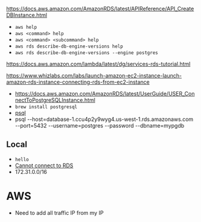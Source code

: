 https://docs.aws.amazon.com/AmazonRDS/latest/APIReference/API_CreateDBInstance.html

- `aws help`
- `aws <command> help`
- `aws <command> <subcommand> help`
- `aws rds describe-db-engine-versions help`
- `aws rds describe-db-engine-versions --engine postgres`

https://docs.aws.amazon.com/lambda/latest/dg/services-rds-tutorial.html

https://www.whizlabs.com/labs/launch-amazon-ec2-instance-launch-amazon-rds-instance-connecting-rds-from-ec2-instance

- https://docs.aws.amazon.com/AmazonRDS/latest/UserGuide/USER_ConnectToPostgreSQLInstance.html
- `brew install postgresql`
- [psql](https://docs.aws.amazon.com/AmazonRDS/latest/UserGuide/USER_ConnectToPostgreSQLInstance.html#USER_ConnectToPostgreSQLInstance.psql)
- psql --host=database-1.ccu4p2y9wyg4.us-west-1.rds.amazonaws.com --port=5432 --username=postgres --password --dbname=mypgdb

## Local

- `hello`
- [Cannot connect to RDS](https://stackoverflow.com/questions/60771340/cant-connect-to-a-public-accessible-aws-rds)
- 172.31.0.0/16

# AWS

- Need to add all traffic IP from my IP
